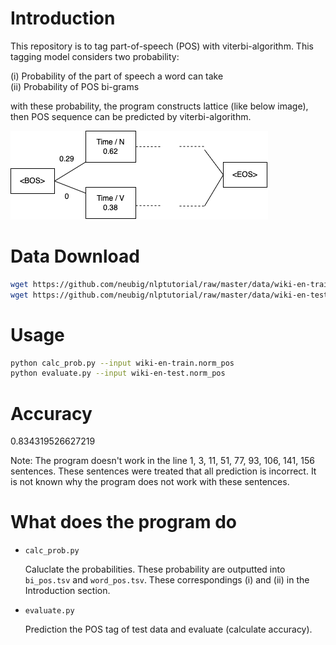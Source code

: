 # Introduction

This repository is to tag part-of-speech (POS) with viterbi-algorithm. This tagging model considers two probability: 

(i) Probability of the part of speech a word can take  
(ii) Probability of POS bi-grams

with these probability, the program constructs lattice (like below image), then POS sequence can be predicted by viterbi-algorithm.

![pos.drawio](./pos.drawio.png)

# Data Download
```bash
wget https://github.com/neubig/nlptutorial/raw/master/data/wiki-en-train.norm_pos
wget https://github.com/neubig/nlptutorial/raw/master/data/wiki-en-test.norm_pos
```

# Usage
```bash
python calc_prob.py --input wiki-en-train.norm_pos
python evaluate.py --input wiki-en-test.norm_pos 
```

# Accuracy

0.834319526627219

Note: The program doesn't work in the line 1, 3, 11, 51, 77, 93, 106, 141, 156 sentences. These sentences were treated that all prediction is incorrect. It is not known why the program does not work with these sentences.

# What does the program do

- `calc_prob.py`

  Caluclate the probabilities. These probability are outputted into `bi_pos.tsv` and `word_pos.tsv`. These correspondings (i) and (ii) in the Introduction section.

- `evaluate.py`

  Prediction the POS tag of test data and evaluate (calculate accuracy).